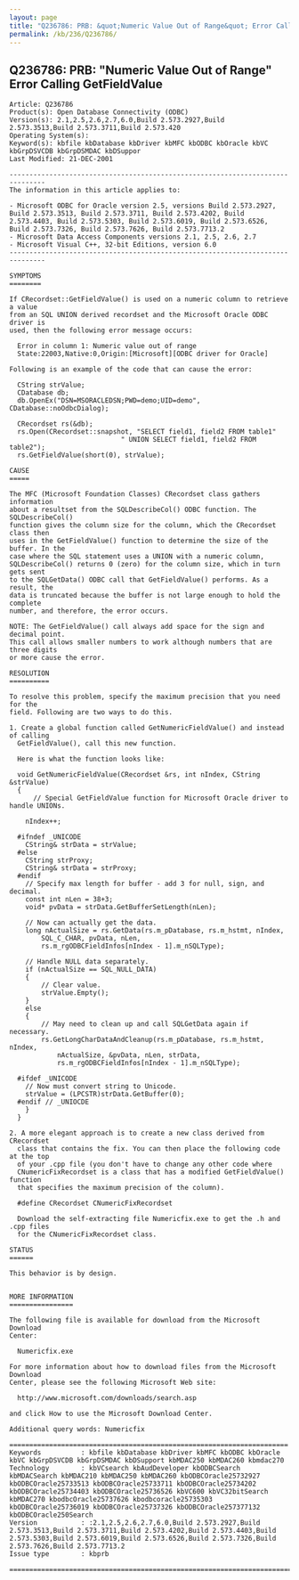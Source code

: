 ```yaml
---
layout: page
title: "Q236786: PRB: &quot;Numeric Value Out of Range&quot; Error Calling GetFieldValue"
permalink: /kb/236/Q236786/
---
```


## Q236786: PRB: &quot;Numeric Value Out of Range&quot; Error Calling GetFieldValue

	Article: Q236786
	Product(s): Open Database Connectivity (ODBC)
	Version(s): 2.1,2.5,2.6,2.7,6.0,Build 2.573.2927,Build 2.573.3513,Build 2.573.3711,Build 2.573.420
	Operating System(s): 
	Keyword(s): kbfile kbDatabase kbDriver kbMFC kbODBC kbOracle kbVC kbGrpDSVCDB kbGrpDSMDAC kbDSuppor
	Last Modified: 21-DEC-2001
	
	-------------------------------------------------------------------------------
	The information in this article applies to:
	
	- Microsoft ODBC for Oracle version 2.5, versions Build 2.573.2927, Build 2.573.3513, Build 2.573.3711, Build 2.573.4202, Build 2.573.4403, Build 2.573.5303, Build 2.573.6019, Build 2.573.6526, Build 2.573.7326, Build 2.573.7626, Build 2.573.7713.2 
	- Microsoft Data Access Components versions 2.1, 2.5, 2.6, 2.7 
	- Microsoft Visual C++, 32-bit Editions, version 6.0 
	-------------------------------------------------------------------------------
	
	SYMPTOMS
	========
	
	If CRecordset::GetFieldValue() is used on a numeric column to retrieve a value
	from an SQL UNION derived recordset and the Microsoft Oracle ODBC driver is
	used, then the following error message occurs:
	
	  Error in column 1: Numeric value out of range
	  State:22003,Native:0,Origin:[Microsoft][ODBC driver for Oracle]
	
	Following is an example of the code that can cause the error:
	
	  CString strValue;
	  CDatabase db;
	  db.OpenEx("DSN=MSORACLEDSN;PWD=demo;UID=demo", CDatabase::noOdbcDialog);
	
	  CRecordset rs(&db);
	  rs.Open(CRecordset::snapshot, "SELECT field1, field2 FROM table1"
	                            " UNION SELECT field1, field2 FROM table2");
	  rs.GetFieldValue(short(0), strValue);
	
	CAUSE
	=====
	
	The MFC (Microsoft Foundation Classes) CRecordset class gathers information
	about a resultset from the SQLDescribeCol() ODBC function. The SQLDescribeCol()
	function gives the column size for the column, which the CRecordset class then
	uses in the GetFieldValue() function to determine the size of the buffer. In the
	case where the SQL statement uses a UNION with a numeric column,
	SQLDescribeCol() returns 0 (zero) for the column size, which in turn gets sent
	to the SQLGetData() ODBC call that GetFieldValue() performs. As a result, the
	data is truncated because the buffer is not large enough to hold the complete
	number, and therefore, the error occurs.
	
	NOTE: The GetFieldValue() call always add space for the sign and decimal point.
	This call allows smaller numbers to work although numbers that are three digits
	or more cause the error.
	
	RESOLUTION
	==========
	
	To resolve this problem, specify the maximum precision that you need for the
	field. Following are two ways to do this.
	
	1. Create a global function called GetNumericFieldValue() and instead of calling
	  GetFieldValue(), call this new function.
	
	  Here is what the function looks like:
	
	  void GetNumericFieldValue(CRecordset &rs, int nIndex, CString &strValue)
	  {
	      // Special GetFieldValue function for Microsoft Oracle driver to handle UNIONs.
	
	  	nIndex++;
	
	  #ifndef _UNICODE
	  	CString& strData = strValue;
	  #else
	  	CString strProxy;
	  	CString& strData = strProxy;
	  #endif
	  	// Specify max length for buffer - add 3 for null, sign, and decimal.
	  	const int nLen = 38+3;
	  	void* pvData = strData.GetBufferSetLength(nLen);
	
	  	// Now can actually get the data.
	  	long nActualSize = rs.GetData(rs.m_pDatabase, rs.m_hstmt, nIndex,
	  		SQL_C_CHAR, pvData, nLen,
	  		rs.m_rgODBCFieldInfos[nIndex - 1].m_nSQLType);
	
	  	// Handle NULL data separately.
	  	if (nActualSize == SQL_NULL_DATA)
	  	{
	  		// Clear value.
	  		strValue.Empty();
	  	}
	  	else
	  	{
	  		// May need to clean up and call SQLGetData again if necessary.
	  		rs.GetLongCharDataAndCleanup(rs.m_pDatabase, rs.m_hstmt, nIndex,
	  			nActualSize, &pvData, nLen, strData,
	  			rs.m_rgODBCFieldInfos[nIndex - 1].m_nSQLType);
	
	  #ifdef _UNICODE
	  	// Now must convert string to Unicode.
	  	strValue = (LPCSTR)strData.GetBuffer(0);
	  #endif // _UNIOCDE
	  	}
	  }
	
	2. A more elegant approach is to create a new class derived from CRecordset
	  class that contains the fix. You can then place the following code at the top
	  of your .cpp file (you don't have to change any other code where
	  CNumericFixRecordset is a class that has a modified GetFieldValue() function
	  that specifies the maximum precision of the column).
	
	  #define CRecordset CNumericFixRecordset
	
	  Download the self-extracting file Numericfix.exe to get the .h and .cpp files
	  for the CNumericFixRecordset class.
	
	STATUS
	======
	
	This behavior is by design.
	
	
	MORE INFORMATION
	================
	
	The following file is available for download from the Microsoft Download
	Center:
	
	  Numericfix.exe
	
	For more information about how to download files from the Microsoft Download
	Center, please see the following Microsoft Web site:
	
	  http://www.microsoft.com/downloads/search.asp
	
	and click How to use the Microsoft Download Center.
	
	Additional query words: Numericfix
	
	======================================================================
	Keywords          : kbfile kbDatabase kbDriver kbMFC kbODBC kbOracle kbVC kbGrpDSVCDB kbGrpDSMDAC kbDSupport kbMDAC250 kbMDAC260 kbmdac270 
	Technology        : kbVCsearch kbAudDeveloper kbODBCSearch kbMDACSearch kbMDAC210 kbMDAC250 kbMDAC260 kbODBCOracle25732927 kbODBCOracle25733513 kbODBCOracle25733711 kbODBCOracle25734202 kbODBCOracle25734403 kbODBCOracle25736526 kbVC600 kbVC32bitSearch kbMDAC270 kbodbcOracle25737626 kbodbcoracle25735303 kbODBCOracle25736019 kbODBCOracle25737326 kbODBCOracle257377132 kbODBCOracle250Search
	Version           : :2.1,2.5,2.6,2.7,6.0,Build 2.573.2927,Build 2.573.3513,Build 2.573.3711,Build 2.573.4202,Build 2.573.4403,Build 2.573.5303,Build 2.573.6019,Build 2.573.6526,Build 2.573.7326,Build 2.573.7626,Build 2.573.7713.2
	Issue type        : kbprb
	
	=============================================================================
	
